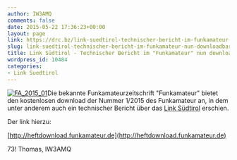 ```yaml
---
author: IW3AMQ
comments: false
date: 2015-05-22 17:36:23+00:00
layout: page
link: https://drc.bz/link-suedtirol-technischer-bericht-im-funkamateur-nun-downloadbar/
slug: link-suedtirol-technischer-bericht-im-funkamateur-nun-downloadbar
title: Link Südtirol - Technischer Bericht im "Funkamateur" nun downloadbar
wordpress_id: 10484
categories:
- Link Suedtirol
---
```


[![FA_2015_01](https://drc.bz/wp-content/uploads/2015/05/FA_2015_01-212x300.jpg)](https://drc.bz/wp-content/uploads/2015/05/FA_2015_01.jpg)Die bekannte Funkamateurzeitschrift "Funkamateur" bietet den kostenlosen download der Nummer 1/2015 des Funkamateur an, in dem unter anderem auch ein technischer Bericht über das [Link Südtirol](https://drc.bz/link-suedtirol/) erschien.

Der link hierzu:

[http://heftdownload.funkamateur.de](http://heftdownload.funkamateur.de)

73! Thomas, IW3AMQ
